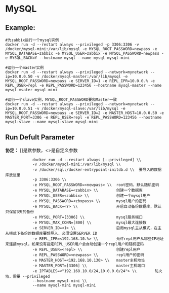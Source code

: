 MySQL
===

## Example:

    #为zabbix运行一个mysql实例
    docker run -d --restart always --privileged -p 3306:3306 -v /docker/mysql-mini:/var/lib/mysql -e MYSQL_ROOT_PASSWORD=newpass -e MYSQL_DATABASE=zabbix -e MYSQL_USER=zabbix -e MYSQL_PASSWORD=newpass -e MYSQL_BACK=Y --hostname mysql --name mysql mysql-mini

    #运行一个master实例
    docker run -d --restart always --privileged --network=mynetwork --ip=10.0.0.50 -v /docker/mysql-master:/var/lib/mysql -e MYSQL_ROOT_PASSWORD=newpass -e SERVER_ID=1 -e REPL_IPR=10.0.0.% -e REPL_USER=repl -e REPL_PASSWORD=123456 --hostname mysql-master --name mysql-msater mysql-mini

    #运行一个slave实例，MYSQL_ROOT_PASSWORD要和Master一致
    docker run -d --restart always --privileged --network=mynetwork --ip=10.0.0.51 -v /docker/mysql-slave:/var/lib/mysql -e MYSQL_ROOT_PASSWORD=newpass -e SERVER_ID=2 -e MASTER_HOST=10.0.0.50 -e MASTER_PORT=3306 -e REPL_USER=repl -e REPL_PASSWORD=123456 --hostname mysql-slave --name mysql-slave mysql-mini


## Run Defult Parameter
**协定：** []是默参数，<>是自定义参数

				docker run -d --restart always [--privileged] \\
				-v /docker/mysql-mini:/var/lib/mysql \\
				-v /docker/sql:/docker-entrypoint-initdb.d \\  要导入的数据库放这里
				-p 3306:3306 \\
				-e MYSQL_ROOT_PASSWORD=<newpass> \\  root密码，默认随机密码
				-e MYSQL_DATABASE=<zabbix> \\        创建一个数据库
				-e MYSQL_USER=<zabbix> \\            创建一个mysql用户
				-e MYSQL_PASSWORD=<zbxpass> \\       mysql用户的密码
				-e MYSQL_BACK=<Y> \\                 开启自动备份数据库，默认只保留3天的备份
				-e MYSQL_PORT=[3306] \\              mysql服务端口
				-e MYSQL_MAX_CONN=[800] \\           mysql最大连接数
				-e SERVER_ID=<1> \\                  启用mysql主从模式，在主从模式下备份的数据库要想导入，必须设置SERVER ID
				-e REPL_IPR=<192.168.10.%> \\        允许repl用户从哪些IP地址来连接mysql，如果没有指定REPL_USER用户会自动创建一个repl用户和随机密码
				-e REPL_USER=<repl> \\               创建repl用户
				-e REPL_PASSWORD=<newpass> \\        repl用户的密码
				-e MASTER_HOST=<192.168.10.130> \\   master主机地址
				-e MASTER_PORT=[3306] \\             master主机端口
				-e IPTABLES=<"192.168.10.0/24,10.0.0.0/24"> \\        防火墙，需要 --privileged
				--hostname mysql-mini \\
				--name mysql-mini mysql-mini
